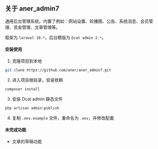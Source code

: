 ## 关于 aner_admin7

通用后台管理系统。内置了例如：网站设置、轮播图、公告、系统消息、会员管理、资金管理、文章管理等。

框架为 `laravel 10.*`，后台模版为 `Dcat admin 2.*`。


#### 安装使用

1. 克隆项目到本地
```bash
git clone https://github.com/aner/aner_admin7.git
```
2. 进入项目根目录，安装依赖
```bash
composer install
```
3. 安装 Dcat admin 静态文件
```bash
php artisan admin:publish
```
4. 复制 `.env.example` 文件，重命名为 `.env`，并修改配置


#### 未完成功能
- 文章的草稿功能